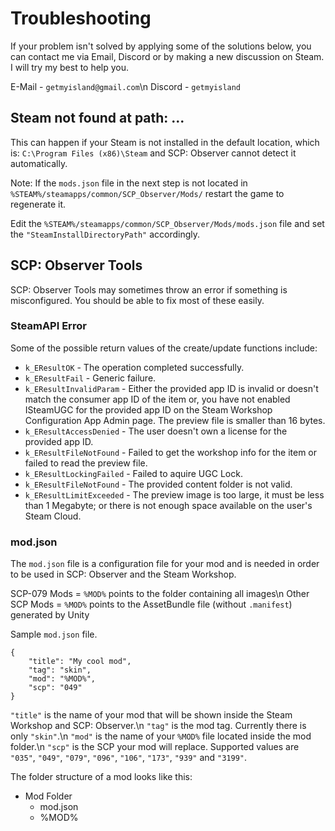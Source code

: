 # Troubleshooting

If your problem isn't solved by applying some of the solutions below, you can contact me via Email, Discord or by making a new discussion on Steam. I will try my best to help you.

E-Mail - `getmyisland@gmail.com`\n
Discord - `getmyisland`

## Steam not found at path: ...

This can happen if your Steam is not installed in the default location, which is: `C:\Program Files (x86)\Steam` and SCP: Observer cannot detect it automatically.

Note: If the `mods.json` file in the next step is not located in `%STEAM%/steamapps/common/SCP_Observer/Mods/` restart the game to regenerate it.

Edit the `%STEAM%/steamapps/common/SCP_Observer/Mods/mods.json` file and set the `"SteamInstallDirectoryPath"` accordingly.

## SCP: Observer Tools

SCP: Observer Tools may sometimes throw an error if something is misconfigured. You should be able to fix most of these easily.

### SteamAPI Error

Some of the possible return values of the create/update functions include:

- `k_EResultOK` - The operation completed successfully.
- `k_EResultFail` - Generic failure.
- `k_EResultInvalidParam` - Either the provided app ID is invalid or doesn't match the consumer app ID of the item or, you have not enabled ISteamUGC for the provided app ID on the Steam Workshop Configuration App Admin page. The preview file is smaller than 16 bytes.
- `k_EResultAccessDenied` - The user doesn't own a license for the provided app ID.
- `k_EResultFileNotFound` - Failed to get the workshop info for the item or failed to read the preview file.
- `k_EResultLockingFailed` - Failed to aquire UGC Lock.
- `k_EResultFileNotFound` - The provided content folder is not valid.
- `k_EResultLimitExceeded` - The preview image is too large, it must be less than 1 Megabyte; or there is not enough space available on the user's Steam Cloud.

### mod.json

The `mod.json` file is a configuration file for your mod and is needed in order to be used in SCP: Observer and the Steam Workshop.

SCP-079 Mods = `%MOD%` points to the folder containing all images\n
Other SCP Mods = `%MOD%` points to the AssetBundle file (without `.manifest`) generated by Unity

Sample `mod.json` file.
```
{
	"title": "My cool mod",
	"tag": "skin",
	"mod": "%MOD%",
	"scp": "049"
}
```

`"title"` is the name of your mod that will be shown inside the Steam Workshop and SCP: Observer.\n
`"tag"` is the mod tag. Currently there is only `"skin"`.\n
`"mod"` is the name of your `%MOD%` file located inside the mod folder.\n
`"scp"` is the SCP your mod will replace. Supported values are `"035"`, `"049"`, `"079"`, `"096"`, `"106"`, `"173"`, `"939"` and `"3199"`.

The folder structure of a mod looks like this:
- Mod Folder
  - mod.json
  - %MOD%
